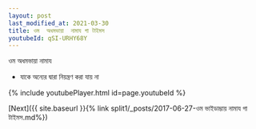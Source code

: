 ```yaml
---
layout: post
last_modified_at: 2021-03-30
title: ওম  অধমভায়া  নামায গা টাইমস
youtubeId: qSI-URHY68Y
---
```

 
 
ওম  অধমভায়া  নামায   
 
 -  যাকে অন্যের দ্বারা নিয়ন্ত্রণ করা যায় না 
 
  
 
  
 
 
 
 
 
 


{% include youtubePlayer.html id=page.youtubeId %}
 
[Next]({{ site.baseurl }}{% link  split1/_posts/2017-06-27-ওম ভাইডাম্ভায় নামায গা টাইমস.md%})
 
